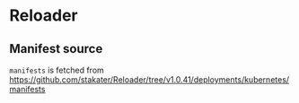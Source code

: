 # Reloader

## Manifest source

`manifests` is fetched from <https://github.com/stakater/Reloader/tree/v1.0.41/deployments/kubernetes/manifests>
